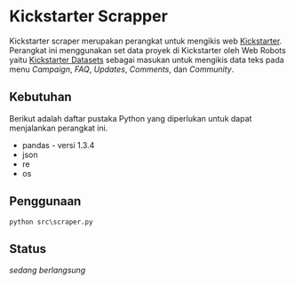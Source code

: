 # Kickstarter Scrapper
Kickstarter scraper merupakan perangkat untuk mengikis web [Kickstarter](https://www.kickstarter.com/). Perangkat ini menggunakan set data proyek di Kickstarter oleh Web Robots yaitu [Kickstarter Datasets](https://webrobots.io/kickstarter-datasets/) sebagai masukan untuk mengikis data teks pada menu _Campaign_, _FAQ_, _Updates_, _Comments_, dan _Community_.

## Kebutuhan
Berikut adalah daftar pustaka Python yang diperlukan untuk dapat menjalankan perangkat ini.
* pandas - versi 1.3.4
* json
* re
* os

## Penggunaan
`python src\scraper.py`

## Status
_sedang berlangsung_